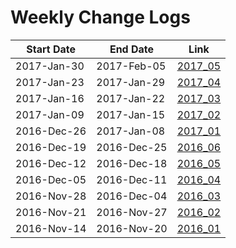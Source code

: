 Weekly Change Logs
==================

| Start Date | End Date   | Link                          |
|------------|------------|-------------------------------|
|2017-Jan-30 |2017-Feb-05 | [2017_05](2017_05) |
|2017-Jan-23 |2017-Jan-29 | [2017_04](2017_04) |
|2017-Jan-16 |2017-Jan-22 | [2017_03](2017_03) |
|2017-Jan-09 |2017-Jan-15 | [2017_02](2017_02) |
|2016-Dec-26 |2017-Jan-08 | [2017_01](2017_01) |
|2016-Dec-19 |2016-Dec-25 | [2016_06](2016_06) |
|2016-Dec-12 |2016-Dec-18 | [2016_05](2016_05) |
|2016-Dec-05 |2016-Dec-11 | [2016_04](2016_04) |
|2016-Nov-28 |2016-Dec-04 | [2016_03](2016_03) |      
|2016-Nov-21 |2016-Nov-27 | [2016_02](2016_02) |
|2016-Nov-14 |2016-Nov-20 | [2016_01](2016_01) |
